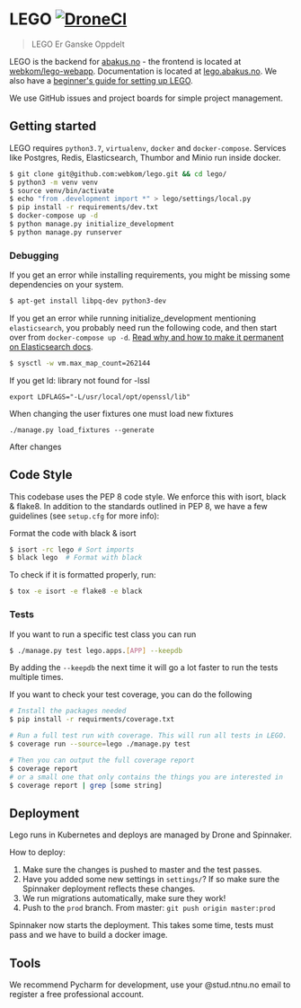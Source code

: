 # LEGO [![DroneCI](https://ci.abakus.no/api/badges/webkom/lego/status.svg?branch=master)](https://ci.abakus.no/webkom/lego)

> LEGO Er Ganske Oppdelt

LEGO is the backend for [abakus.no](https://abakus.no) - the frontend is located at
[webkom/lego-webapp](https://github.com/webkom/lego-webapp).
Documentation is located at [lego.abakus.no](https://lego.abakus.no). We also have a [beginner's guide for setting up LEGO](https://github.com/webkom/lego/wiki/Noob-Guide).

We use GitHub issues and project boards for simple project management.

## Getting started

LEGO requires `python3.7`, `virtualenv`, `docker` and `docker-compose`. Services like Postgres, Redis,
Elasticsearch, Thumbor and Minio run inside docker.

```bash
$ git clone git@github.com:webkom/lego.git && cd lego/
$ python3 -m venv venv
$ source venv/bin/activate
$ echo "from .development import *" > lego/settings/local.py
$ pip install -r requirements/dev.txt
$ docker-compose up -d
$ python manage.py initialize_development
$ python manage.py runserver
```

### Debugging

If you get an error while installing requirements, you might be missing some dependencies on your system.

```bash
$ apt-get install libpq-dev python3-dev
```

If you get an error while running initialize_development mentioning `elasticsearch`, you probably need run the following code, and then start over from `docker-compose up -d`. [Read why and how to make it permanent on Elasticsearch docs](https://www.elastic.co/guide/en/elasticsearch/reference/current/vm-max-map-count.html).

```bash
$ sysctl -w vm.max_map_count=262144
```

If you get ld: library not found for -lssl

```
export LDFLAGS="-L/usr/local/opt/openssl/lib"
```

When changing the user fixtures one must load new fixtures

```
./manage.py load_fixtures --generate
```

After changes

## Code Style

This codebase uses the PEP 8 code style. We enforce this with isort, black & flake8.
In addition to the standards outlined in PEP 8, we have a few guidelines
(see `setup.cfg` for more info):

Format the code with black & isort

```bash
$ isort -rc lego # Sort imports
$ black lego  # Format with black
```

To check if it is formatted properly, run:

```bash
$ tox -e isort -e flake8 -e black
```

### Tests

If you want to run a specific test class you can run

```bash
$ ./manage.py test lego.apps.[APP] --keepdb
```

By adding the `--keepdb` the next time it will go a lot faster to run the tests multiple times.

If you want to check your test coverage, you can do the following

```bash
# Install the packages needed
$ pip install -r requirments/coverage.txt

# Run a full test run with coverage. This will run all tests in LEGO.
$ coverage run --source=lego ./manage.py test

# Then you can output the full coverage report
$ coverage report
# or a small one that only contains the things you are interested in
$ coverage report | grep [some string]
```

## Deployment

Lego runs in Kubernetes and deploys are managed by Drone and Spinnaker.

How to deploy:

1.  Make sure the changes is pushed to master and the test passes.
2.  Have you added some new settings in `settings/`? If so make sure the Spinnaker deployment reflects these changes.
3.  We run migrations automatically, make sure they work!
4.  Push to the `prod` branch. From master: `git push origin master:prod`

Spinnaker now starts the deployment. This takes some time, tests must pass and we have to build a
docker image.

## Tools

We recommend Pycharm for development, use your @stud.ntnu.no email to register a free professional
account.
